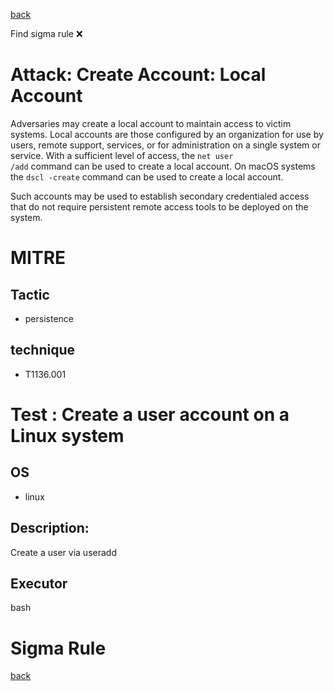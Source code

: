 
[back](../index.md)

Find sigma rule :x: 

# Attack: Create Account: Local Account 

Adversaries may create a local account to maintain access to victim systems. Local accounts are those configured by an organization for use by users, remote support, services, or for administration on a single system or service. With a sufficient level of access, the <code>net user /add</code> command can be used to create a local account. On macOS systems the <code>dscl -create</code> command can be used to create a local account.

Such accounts may be used to establish secondary credentialed access that do not require persistent remote access tools to be deployed on the system.

# MITRE
## Tactic
  - persistence


## technique
  - T1136.001


# Test : Create a user account on a Linux system
## OS
  - linux


## Description:
Create a user via useradd


## Executor
bash

# Sigma Rule


[back](../index.md)
